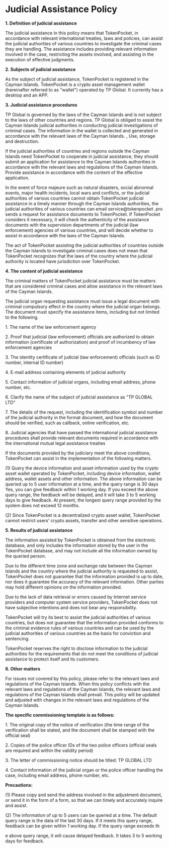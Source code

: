 # Judicial Assistance Policy

**1. Definition of judicial assistance**

The judicial assistance in this policy means that TokenPocket, in accordance with relevant international treaties, laws and policies, can assist the judicial authorities of various countries to investigate the criminal cases they are handling. The assistance includes providing relevant information involved in the case, restricting the assets involved, and assisting in the execution of effective judgments.

**2. Subjects of judicial assistance**

As the subject of judicial assistance, TokenPocket is registered in the Cayman Islands. TokenPocket is a crypto asset management wallet (hereinafter referred to as "wallet") operated by TP Global. It currently has a desktop and an APP.

**3. Judicial assistance procedures**

TP Global is governed by the laws of the Cayman Islands and is not subject to the laws of other countries and regions. TP Global is obliged to assist the Cayman Islands judicial authorities in conducting judicial investigations of criminal cases. The information in the wallet is collected and generated in accordance with the relevant laws of the Cayman Islands. , Use, storage and destruction.

If the judicial authorities of countries and regions outside the Cayman Islands need TokenPocket to cooperate in judicial assistance, they should submit an application for assistance to the Cayman Islands authorities in accordance with the relevant laws and regulations of the Cayman Islands. Provide assistance in accordance with the content of the effective application.

In the event of force majeure such as natural disasters, social abnormal events, major health incidents, local wars and conflicts, or the judicial authorities of various countries cannot obtain TokenPocket judicial assistance in a timely manner through the Cayman Islands authorities, the judicial authorities of various countries can email service@tokenpocket .pro sends a request for assistance documents to TokenPocket. If TokenPocket considers it necessary, it will check the authenticity of the assistance documents with the supervision departments of the judicial (law enforcement) agencies of various countries, and will decide whether to assist in accordance with the laws of the Cayman Islands.

The act of TokenPocket assisting the judicial authorities of countries outside the Cayman Islands to investigate criminal cases does not mean that TokenPocket recognizes that the laws of the country where the judicial authority is located have jurisdiction over TokenPocket.

**4. The content of judicial assistance**

The criminal matters of TokenPocket judicial assistance must be matters that are considered criminal cases and allow assistance in the relevant laws of the Cayman Islands.

The judicial organ requesting assistance must issue a legal document with criminal compulsory effect in the country where the judicial organ belongs. The document must specify the assistance items, including but not limited to the following.

1\. The name of the law enforcement agency

2\. Proof that judicial (law enforcement) officials are authorized to obtain information (certificate of authorization) and proof of incumbency of law enforcement agencies

3\. The identity certificate of judicial (law enforcement) officials (such as ID number, internal ID number)

4\. E-mail address containing elements of judicial authority

5\. Contact information of judicial organs, including email address, phone number, etc.

6\. Clarify the name of the subject of judicial assistance as "TP GLOBAL LTD"

7\. The details of the request, including the identification symbol and number of the judicial authority in the format document, and how the document should be verified, such as callback, online verification, etc.

8\. Judicial agencies that have passed the international judicial assistance procedures shall provide relevant documents required in accordance with the international mutual legal assistance treaties

If the documents provided by the judiciary meet the above conditions, TokenPocket can assist in the implementation of the following matters.

(1) Query the device information and asset information used by the crypto asset wallet operated by TokenPocket, including device information, wallet address, wallet assets and other information. The above information can be queried up to 5 user information at a time, and the query range is 30 days Yes, you can give feedback within 1 working day. If you exceed the above query range, the feedback will be delayed, and it will take 3 to 5 working days to give feedback. At present, the longest query range provided by the system does not exceed 12 months.

(2) Since TokenPocket is a decentralized crypto asset wallet, TokenPocket cannot restrict users' crypto assets, transfer and other sensitive operations.

**5. Results of judicial assistance**

The information assisted by TokenPocket is obtained from the electronic database, and only includes the information stored by the user in the TokenPocket database, and may not include all the information owned by the queried person.

Due to the different time zone and exchange rate between the Cayman Islands and the country where the judicial authority is requested to assist, TokenPocket does not guarantee that the information provided is up to date, nor does it guarantee the accuracy of the relevant information. Other parties may hold different opinions on the information provided.

Due to the lack of data retrieval or errors caused by Internet service providers and computer system service providers, TokenPocket does not have subjective intentions and does not bear any responsibility.

TokenPocket will try its best to assist the judicial authorities of various countries, but does not guarantee that the information provided conforms to the criminal evidence rules of various countries and can be used by the judicial authorities of various countries as the basis for conviction and sentencing.

TokenPocket reserves the right to disclose information to the judicial authorities for the requirements that do not meet the conditions of judicial assistance to protect itself and its customers.

**6. Other matters**

For issues not covered by this policy, please refer to the relevant laws and regulations of the Cayman Islands. When this policy conflicts with the relevant laws and regulations of the Cayman Islands, the relevant laws and regulations of the Cayman Islands shall prevail. This policy will be updated and adjusted with changes in the relevant laws and regulations of the Cayman Islands.

**The specific commissioning template is as follows:**

1\. The original copy of the notice of verification (the time range of the verification shall be stated, and the document shall be stamped with the official seal)

2\. Copies of the police officer IDs of the two police officers (official seals are required and within the validity period)

3\. The letter of commissioning notice should be titled: TP GLOBAL LTD

4\. Contact information of the judicial organ or the police officer handling the case, including email address, phone number, etc.

**Precautions:**

(1) Please copy and send the address involved in the adjustment document, or send it in the form of a form, so that we can timely and accurately inquire and assist.

(2) The information of up to 5 users can be queried at a time. The default query range is the data of the last 30 days. If it meets this query range, feedback can be given within 1 working day. If the query range exceeds th

e above query range, it will cause delayed feedback. It takes 3 to 5 working days for feedback.
